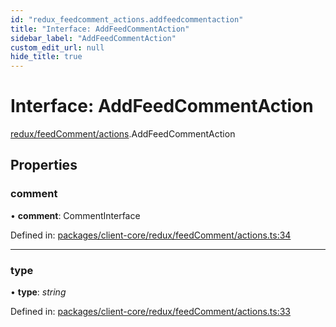 ```yaml
---
id: "redux_feedcomment_actions.addfeedcommentaction"
title: "Interface: AddFeedCommentAction"
sidebar_label: "AddFeedCommentAction"
custom_edit_url: null
hide_title: true
---
```


# Interface: AddFeedCommentAction

[redux/feedComment/actions](../modules/redux_feedcomment_actions.md).AddFeedCommentAction

## Properties

### comment

• **comment**: CommentInterface

Defined in: [packages/client-core/redux/feedComment/actions.ts:34](https://github.com/xr3ngine/xr3ngine/blob/56376a778/packages/client-core/redux/feedComment/actions.ts#L34)

___

### type

• **type**: *string*

Defined in: [packages/client-core/redux/feedComment/actions.ts:33](https://github.com/xr3ngine/xr3ngine/blob/56376a778/packages/client-core/redux/feedComment/actions.ts#L33)
